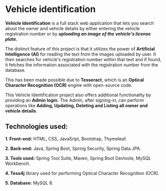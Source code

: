 # Vehicle identification
**Vehicle Identification** is a full stack web application that lets you search about the owner and vehicle details by either entering the vehicle registration number or by ***uploading an image of the vehicle's license plate.***

The distinct feature of this project is that it utilizes the power of **Artificial Intelligence (AI)** for reading the text from the images uploaded by user. It then searches for vehicle's registration number within that text and if found, it fetches the information associated with the registration number from the database.

This has been made possible due to **Tesseract**, which is an **Optical Character Recognition (OCR)** engine with open-source code.

This Vehicle Identification project also offers additional functionality by providing an **Admin login.**
The Admin, after signing-in, can perform operations like **Adding, Updating, Deleting and Listing all owner and vehicle details**.

## Technologies used:

**1. Front-end:** HTML, CSS, JavaSript, Bootstrap, Thymeleaf.

**2. Back-end:** Java, Spring Boot, Spring Security, Spring Data JPA.

**3. Tools used:** Spring Tool Suite, Maven, Spring Boot Devtools, MySQL Workbench.

**4. Tess4j** library used for performing Optical Character Recognition (OCR).

**5. Database:** MySQL 8.
